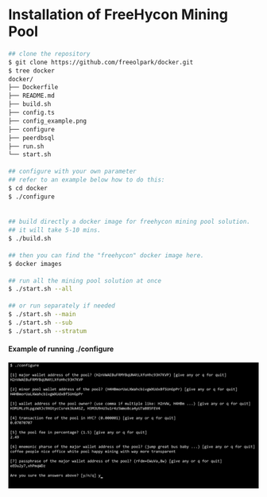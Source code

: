 # Installation of FreeHycon Mining Pool

```bash
## clone the repository
$ git clone https://github.com/freeolpark/docker.git
$ tree docker
docker/
├── Dockerfile
├── README.md
├── build.sh
├── config.ts
├── config_example.png
├── configure
├── peerdbsql
├── run.sh
└── start.sh

## configure with your own parameter
## refer to an example below how to do this: 
$ cd docker 
$ ./configure 


## build directly a docker image for freehycon mining pool solution.
## it will take 5-10 mins.
$ ./build.sh

## then you can find the "freehycon" docker image here.
$ docker images

## run all the mining pool solution at once
$ ./start.sh --all 

## or run separately if needed
$ ./start.sh --main
$ ./start.sh --sub
$ ./start.sh --stratum
```



#### Example of running ./configure

![Example of configure](config_example.png)